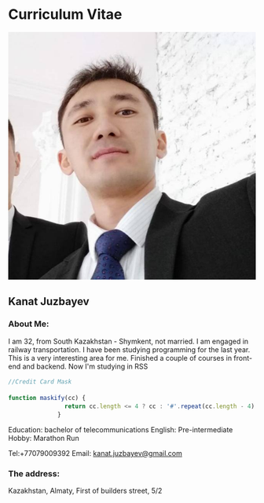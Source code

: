 # Curriculum Vitae

![Not suport img](./me.jpg)

## Kanat Juzbayev

### About Me:
I am 32, from South Kazakhstan - Shymkent, not married. I am engaged in railway transportation. I have been studying programming for the last year. This is a very interesting area for me. Finished a couple of courses in front-end and backend. Now I'm studying in RSS

```javascript
//Credit Card Mask

function maskify(cc) {
                return cc.length <= 4 ? cc : '#'.repeat(cc.length - 4) + cc.substring(cc.length - 4).toString();
              }
```

Education: bachelor of telecommunications
English: Pre-intermediate
Hobby: Marathon Run

Tel:+77079009392
Email: kanat.juzbayev@gmail.com

### The address:
Kazakhstan, Almaty, First of builders street, 5/2
